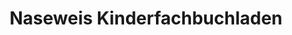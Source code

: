 ---
title: "Naseweis Kinderfachbuchladen"
url: /stuttgart/naseweis-kinderfachbuchladen/
shop: Bücher
---